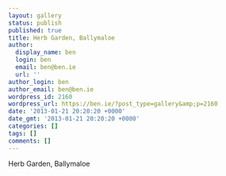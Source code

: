 ```yaml
---
layout: gallery
status: publish
published: true
title: Herb Garden, Ballymaloe
author:
  display_name: ben
  login: ben
  email: ben@ben.ie
  url: ''
author_login: ben
author_email: ben@ben.ie
wordpress_id: 2160
wordpress_url: https://ben.ie/?post_type=gallery&amp;p=2160
date: '2013-01-21 20:20:20 +0000'
date_gmt: '2013-01-21 20:20:20 +0000'
categories: []
tags: []
comments: []
---
```

<p>Herb Garden, Ballymaloe</p>
